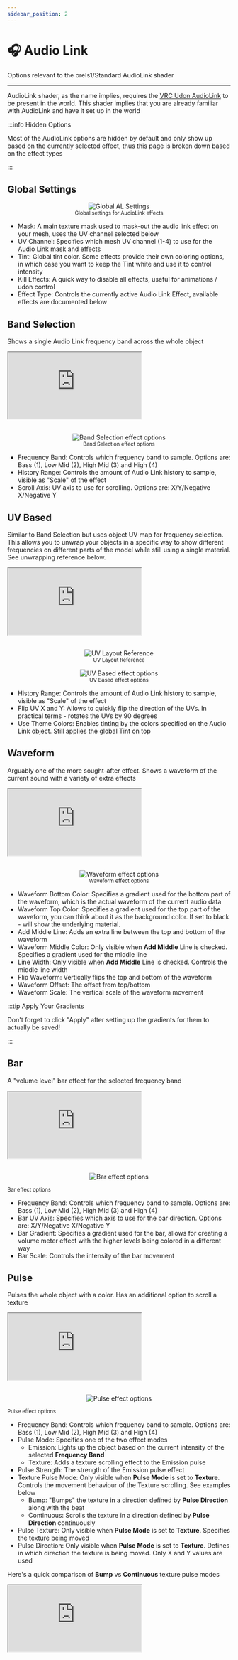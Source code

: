 ```yaml
---
sidebar_position: 2
---
```


# 🎧 Audio Link

Options relevant to the orels1/Standard AudioLink shader

-----

AudioLink shader, as the name implies, requires the [VRC Udon AudioLink](https://github.com/llealloo/vrc-udon-audio-link) to be present in the world.
This shader implies that you are already familiar with AudioLink and have it set up in the world

:::info Hidden Options

Most of the AudioLink options are hidden by default and only show up based on the currently selected effect, thus this page is broken down based on the effect types

:::

## Global Settings

<p align="center">
  <img alt="Global AL Settings" src="/img/docs/orl-standard/audio-link/audio-link-general-settings.png" />

  <br />
  <small>Global settings for AudioLink effects</small>
</p>


- Mask: A main texture mask used to mask-out the audio link effect on your mesh, uses the UV channel selected below
- UV Channel: Specifies which mesh UV channel (1-4) to use for the Audio Link mask and effects
- Tint: Global tint color. Some effects provide their own coloring options, in which case you want to keep the Tint white and use it to control intensity
- Kill Effects: A quick way to disable all effects, useful for animations / udon control
- Effect Type: Controls the currently active Audio Link Effect, available effects are documented below

## Band Selection

Shows a single Audio Link frequency band across the whole object

<div style={{position: "relative", paddingTop: "64.73354231974922%"}}><iframe src="https://iframe.mediadelivery.net/embed/165/1752e98e-4c1d-4507-b513-93f270271faf?autoplay=true&loop=true&muted=true" loading="lazy" style={{border: "none", position: "absolute", top: 0, height: "100%", width: "100%"}} allow="accelerometer; gyroscope; autoplay; encrypted-media; picture-in-picture;" allowfullscreen="true"></iframe></div>

<br />

<p align="center">
  <img alt="Band Selection effect options" src="/img/docs/orl-standard/audio-link/audio-link-band-selection-inspector.png" />

  <br />
  <small>Band Selection effect options</small>
</p>

- Frequency Band: Controls which frequency band to sample. Options are: Bass (1), Low Mid (2), High Mid (3) and High (4)
- History Range: Controls the amount of Audio Link history to sample, visible as "Scale" of the effect
- Scroll Axis: UV axis to use for scrolling. Options are: X/Y/Negative X/Negative Y

## UV Based

Similar to Band Selection but uses object UV map for frequency selection. This allows you to unwrap your objects in a specific way to show different frequencies on different parts of the model while still using a single material. See unwrapping reference below.

<div style={{position: "relative", paddingTop: "64.73354231974922%"}}><iframe src="https://iframe.mediadelivery.net/embed/165/44160c0f-372c-4ac3-bb59-b0de488aabe8?autoplay=true&loop=true&muted=true" loading="lazy" style={{border: "none", position: "absolute", top: 0, height: "100%", width: "100%"}} allow="accelerometer; gyroscope; autoplay; encrypted-media; picture-in-picture;" allowfullscreen="true"></iframe></div>

<br />

<p align="center">
  <img alt="UV Layout Reference" src="/img/docs/orl-standard/audio-link/audio-link-uv-layout.png" />

  <br/>
  <small>UV Layout Reference</small>
</p>

<p align="center">

  <img alt="UV Based effect options" src="/img/docs/orl-standard/audio-link/audio-link-uv-based-inspector.png" />
  
  <br />
  <small>UV Based effect options</small>
</p>

- History Range: Controls the amount of Audio Link history to sample, visible as "Scale" of the effect
- Flip UV X and Y: Allows to quickly flip the direction of the UVs. In practical terms - rotates the UVs by 90 degrees
- Use Theme Colors: Enables tinting by the colors specified on the Audio Link object. Still applies the global Tint on top

## Waveform

Arguably one of the more sought-after effect. Shows a waveform of the current sound with a variety of extra effects

<div style={{position: "relative", paddingTop: "64.73354231974922%"}}><iframe src="https://iframe.mediadelivery.net/embed/165/3dae482c-5b97-4a96-af7b-a78707b7606d?autoplay=true&loop=true&muted=true" loading="lazy" style={{border: "none", position: "absolute", top: 0, height: "100%", width: "100%"}} allow="accelerometer; gyroscope; autoplay; encrypted-media; picture-in-picture;" allowfullscreen="true"></iframe></div>

<br />

<p align="center">
  <img alt="Waveform effect options" src="/img/docs/orl-standard/audio-link/audio-link-waveform-inspector.png" />

  <br />
  <small>Waveform effect options</small>
</p>

- Waveform Bottom Color: Specifies a gradient used for the bottom part of the waveform, which is the actual waveform of the current audio data
- Waveform Top Color: Specifies a gradient used for the top part of the waveform, you can think about it as the background color. If set to black - will show the underlying material.
- Add Middle Line: Adds an extra line between the top and bottom of the waveform
- Waveform Middle Color: Only visible when **Add Middle** Line is checked. Specifies a gradient used for the middle line
- Line Width: Only visible when **Add Middle** Line is checked. Controls the middle line width
- Flip Waveform: Vertically flips the top and bottom of the waveform
- Waveform Offset: The offset from top/bottom
- Waveform Scale: The vertical scale of the waveform movement

:::tip Apply Your Gradients

Don't forget to click "Apply" after setting up the gradients for them to actually be saved!

:::

## Bar

A "volume level" bar effect for the selected frequency band

<div style={{position: "relative", paddingTop: "64.73354231974922%"}}><iframe src="https://iframe.mediadelivery.net/embed/165/1927189c-23d7-4d10-bba5-2adef13882dc?autoplay=true&loop=true&muted=true" loading="lazy" style={{border: "none", position: "absolute", top: 0, height: "100%", width: "100%"}} allow="accelerometer; gyroscope; autoplay; encrypted-media; picture-in-picture;" allowfullscreen="true"></iframe></div>

<br />

<p align="center">
  <img alt="Bar effect options" src="/img/docs/orl-standard/audio-link/audio-link-bar-inspector.png" />

  <br />

  <small>Bar effect options</small>
</p>

- Frequency Band: Controls which frequency band to sample. Options are: Bass (1), Low Mid (2), High Mid (3) and High (4)
- Bar UV Axis: Specifies which axis to use for the bar direction. Options are: X/Y/Negative X/Negative Y
- Bar Gradient: Specifies a gradient used for the bar, allows for creating a volume meter effect with the higher levels being colored in a different way
- Bar Scale: Controls the intensity of the bar movement

## Pulse

Pulses the whole object with a color. Has an additional option to scroll a texture

<div style={{position: "relative", paddingTop: "64.73354231974922%"}}><iframe src="https://iframe.mediadelivery.net/embed/165/900d1a3c-0aeb-463a-ad3c-b8095601067e?autoplay=true&loop=true&muted=true" loading="lazy" style={{border: "none", position: "absolute", top: 0, height: "100%", width: "100%"}} allow="accelerometer; gyroscope; autoplay; encrypted-media; picture-in-picture;" allowfullscreen="true"></iframe></div>

<br />

<p align="center">
  <img alt="Pulse effect options" src="/img/docs/orl-standard/audio-link/audio-link-pulse-inspector.png" />

  <br />

  <small>Pulse effect options</small>
</p>

- Frequency Band: Controls which frequency band to sample. Options are: Bass (1), Low Mid (2), High Mid (3) and High (4)
- Pulse Mode: Specifies one of the two effect modes
  - Emission: Lights up the object based on the current intensity of the selected **Frequency Band**
  - Texture: Adds a texture scrolling effect to the Emission pulse
- Pulse Strength: The strength of the Emission pulse effect
- Texture Pulse Mode: Only visible when **Pulse Mode** is set to **Texture**. Controls the movement behaviour of the Texture scrolling. See examples below
  - Bump: "Bumps" the texture in a direction defined by **Pulse Direction** along with the beat
  - Continuous: Scrolls the texture in a direction defined by **Pulse Direction** continuously
- Pulse Texture: Only visible when **Pulse Mode** is set to **Texture**. Specifies the texture being moved
- Pulse Direction: Only visible when **Pulse Mode** is set to **Texture**. Defines in which direction the texture is being moved. Only X and Y values are used

Here's a quick comparison of **Bump** vs **Continuous** texture pulse modes

<div style={{position: "relative", paddingTop: "64.73354231974922%"}}><iframe src="https://iframe.mediadelivery.net/embed/165/7208f609-056f-4eef-9bfd-485d288d4431?autoplay=true&loop=true&muted=true" loading="lazy" style={{border: "none", position: "absolute", top: 0, height: "100%", width: "100%"}} allow="accelerometer; gyroscope; autoplay; encrypted-media; picture-in-picture;" allowfullscreen="true"></iframe></div>